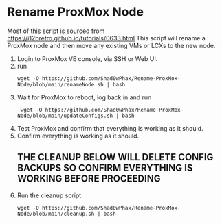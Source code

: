 # Rename ProxMox Node
Most of this script is sourced from https://i12bretro.github.io/tutorials/0633.html
This script will rename a ProxMox node and then move any existing VMs or LCXs to the new node. 

1. Login to ProxMox VE console, via SSH or Web UI.
2. run
   ```
   wget -O https://github.com/Shad0wPhax/Rename-ProxMox-Node/blob/main/renameNode.sh | bash

3. Wait for ProxMox to reboot, log back in and run
   ```
    wget -O https://github.com/Shad0wPhax/Rename-ProxMox-Node/blob/main/updateConfigs.sh | bash
4. Test ProxMox and confirm that everything is working as it should.
5. Confirm everything is working as it should.
     ## THE CLEANUP BELOW WILL DELETE CONFIG BACKUPS SO CONFIRM EVERYTHING IS WORKING BEFORE PROCEEDING
6. Run the cleanup script.
   ```
   wget -O https://github.com/Shad0wPhax/Rename-ProxMox-Node/blob/main/cleanup.sh | bash
